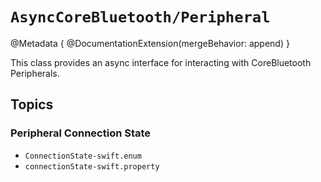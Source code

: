 # ``AsyncCoreBluetooth/Peripheral``

@Metadata {
    @DocumentationExtension(mergeBehavior: append)
}

This class provides an async interface for interacting with CoreBluetooth Peripherals.

## Topics

### Peripheral Connection State

- ``ConnectionState-swift.enum``
- ``connectionState-swift.property``

